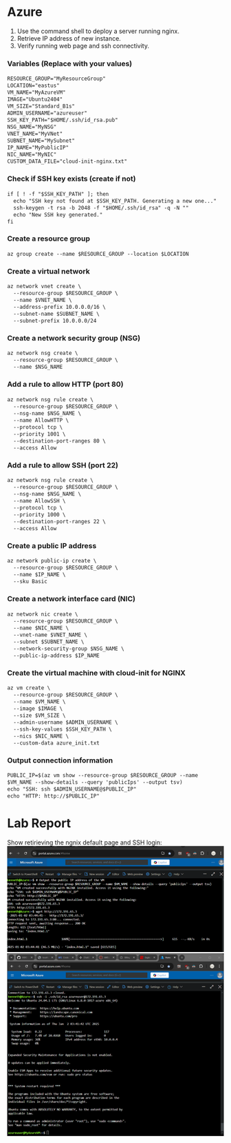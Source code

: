 # Azure												
1.	Use the command shell to deploy a server running nginx.
2.	Retrieve IP address of new instance.
3.	Verify running web page and ssh connectivity.

### Variables (Replace with your values)
```
RESOURCE_GROUP="MyResourceGroup"
LOCATION="eastus"
VM_NAME="MyAzureVM"
IMAGE="Ubuntu2404"
VM_SIZE="Standard_B1s"
ADMIN_USERNAME="azureuser"
SSH_KEY_PATH="$HOME/.ssh/id_rsa.pub"
NSG_NAME="MyNSG"
VNET_NAME="MyVNet"
SUBNET_NAME="MySubnet"
IP_NAME="MyPublicIP"
NIC_NAME="MyNIC"
CUSTOM_DATA_FILE="cloud-init-nginx.txt"
```
### Check if SSH key exists (create if not)
```
if [ ! -f "$SSH_KEY_PATH" ]; then
  echo "SSH key not found at $SSH_KEY_PATH. Generating a new one..."
  ssh-keygen -t rsa -b 2048 -f "$HOME/.ssh/id_rsa" -q -N ""
  echo "New SSH key generated."
fi
```
### Create a resource group
```
az group create --name $RESOURCE_GROUP --location $LOCATION
```
### Create a virtual network
```
az network vnet create \
  --resource-group $RESOURCE_GROUP \
  --name $VNET_NAME \
  --address-prefix 10.0.0.0/16 \
  --subnet-name $SUBNET_NAME \
  --subnet-prefix 10.0.0.0/24
```
### Create a network security group (NSG)
```
az network nsg create \
  --resource-group $RESOURCE_GROUP \
  --name $NSG_NAME
```
### Add a rule to allow HTTP (port 80)
```
az network nsg rule create \
  --resource-group $RESOURCE_GROUP \
  --nsg-name $NSG_NAME \
  --name AllowHTTP \
  --protocol tcp \
  --priority 1001 \
  --destination-port-ranges 80 \
  --access Allow
```
### Add a rule to allow SSH (port 22)
```
az network nsg rule create \
  --resource-group $RESOURCE_GROUP \
  --nsg-name $NSG_NAME \
  --name AllowSSH \
  --protocol tcp \
  --priority 1000 \
  --destination-port-ranges 22 \
  --access Allow
```
### Create a public IP address
```
az network public-ip create \
  --resource-group $RESOURCE_GROUP \
  --name $IP_NAME \
  --sku Basic
```
### Create a network interface card (NIC)
```
az network nic create \
  --resource-group $RESOURCE_GROUP \
  --name $NIC_NAME \
  --vnet-name $VNET_NAME \
  --subnet $SUBNET_NAME \
  --network-security-group $NSG_NAME \
  --public-ip-address $IP_NAME
```
### Create the virtual machine with cloud-init for NGINX
```
az vm create \
  --resource-group $RESOURCE_GROUP \
  --name $VM_NAME \
  --image $IMAGE \
  --size $VM_SIZE \
  --admin-username $ADMIN_USERNAME \
  --ssh-key-values $SSH_KEY_PATH \
  --nics $NIC_NAME \
  --custom-data azure_init.txt
```

### Output connection information
```
PUBLIC_IP=$(az vm show --resource-group $RESOURCE_GROUP --name $VM_NAME --show-details --query 'publicIps' --output tsv)
echo "SSH: ssh $ADMIN_USERNAME@$PUBLIC_IP"
echo "HTTP: http://$PUBLIC_IP"
```
# Lab Report
Show retirieving the ngnix default page and SSH login:
![wget](Lab2-Azure-cli.png)
![ssh](Lab2-Azure-ssh.png)
